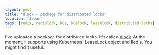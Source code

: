 ```yaml
---
layout: post
title: "dlock - package for distributed locks"
location: "Japan"
tags: [redis, redislock, k8s, k8slock, leaselock, distributed-locks]
---
```


I've uploaded a package for distributed locks. It's called [dlock](https://github.com/hawkhai/dlock). At the moment, it supports using Kubernetes' LeaseLock object and Redis. You might find it useful.
